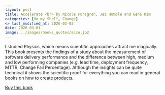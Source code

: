 ```yaml
---
layout: post
title: Accelerate <br> by Nicole Forsgren, Jez Humble and Gene Kim
categories: [On my Shelf, Change]
<> last_modified_at: 2020-03-03
date: 2020-03-01
image: ../images/books_quotes/acce.jp2
---
```


I studied Physics, which means scientific approaches attract me magically. This book presents the findings of a study about the measurement of software delivery performance and  the difference between high, medium and low performing companies (e.g. lead time, deployment frequency, MTTR, Change Fail Percentage). Although the insights can be quite technical it shows the scientific proof for everything you can read in general books on how to create products.

[Buy this book](https://www.amazon.com/-/de/Accelerate-Software-Performing-Technology-Organizations-ebook/dp/B07B9F83WM/ref=sr_1_1?__mk_de_DE=%C3%85M%C3%85%C5%BD%C3%95%C3%91&crid=3JDEDKWP1G3Z2&dchild=1&keywords=accelerate&qid=1591641613&sprefix=accel%2Caps%2C223&sr=8-1)